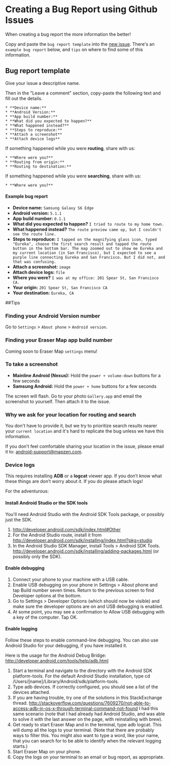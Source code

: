 # Creating a Bug Report using Github Issues

When creating a bug report the more information the better! 

Copy and paste the `bug report template` into the [new issue](https://github.com/mapzen/eraser-map/issues/new). There's an `example bug report` below, and `tips` on where to find some of this information.

## Bug report template

Give your issue a descriptive name. 

Then in the "Leave a comment" section, copy-paste the following text and fill out the details.

```
* **Device name:** 
* **Android Version:** 
* **App build number:**
* **What did you expected to happen?** 
* **What happened instead?**
* **Steps to reproduce:**
* **Attach a screenshot**
* **Attach device logs**
```

If something happened while you were **routing**, share with us:

```
* **Where were you?**
* **Routing from origin:**
* **Routing to destination:**
```

If something happened while you were **searching**, share with us:

```
* **Where were you?**
```

#### Example bug report

* **Device name:** `Samsung Galaxy S6 Edge`
* **Android version:** `5.1.1`
* **App build number:** `0.1.1`
* **What did you expected to happen?** `I tried to route to my home town.`
* **What happened instead?** `The route preview came up, but I couldn't see the route line.`
* **Steps to reproduce:** `I tapped on the magnifying glass icon, typed "Eureka", choose the first search result and tapped the route button in the bottom bar. The map zoomed out to show me Eureka and my current location (in San Francisco), but I expected to see a purple line connecting Eureka and San Francisco. But I did not, and that was confusing.`
* **Attach a screenshot:** `image`
* **Attach device logs:** `file`
* **Where you were?** `I was at my office: 201 Spear St, San Francisco CA.`
* **Your origin:** `201 Spear St, San Francisco CA`
* **Your destination:** `Eureka, CA`

##Tips


### Finding your Android Version number

Go to `Settings` > `About phone` > `Android version`.

### Finding your Eraser Map app build number

Coming soon to Eraser Map `settings` menu!

### To take a screenshot

* **Mainline Android (Nexus):** Hold the `power + volume-down` buttons for a few seconds
* **Samsung Android:** Hold the `power + home` buttons for a few seconds

The screen will flash. Go to your photo `Gallery.app` and email the screenshot to yourself. Then attach it to the issue.

### Why we ask for your location for routing and search

You don't have to provide it, but we try to prioritize search results nearer your `current location` and it's hard to replicate the bug unless we have this information. 

If you don't feel comfortable sharing your location in the issue, please email it to: [android-support@mapzen.com](mailto:android-support@mapzen.com).

### Device logs

This requires installing **ADB** or a **logcat** viewer app. If you don’t know what these things are don’t worry about it. If you do please attach logs!

For the adventurous: 

#### Install Android Studio or the SDK tools

You'll need Android Studio with the Android SDK Tools package, or possibly just the SDK. 

1. http://developer.android.com/sdk/index.html#Other
2. For the Android Studio route, install it from http://developer.android.com/sdk/installing/index.html?pkg=studio
3. In the Android Studio SDK Manager, install Tools > Android SDK Tools. http://developer.android.com/sdk/installing/adding-packages.html (or possibly only the SDK).

#### Enable debugging

1. Connect your phone to your machine with a USB cable.
2. Enable USB debugging on your phone in Settings > About phone and tap Build number seven times. Return to the previous screen to find Developer options at the bottom. 
3. Go to Settings > Developer Options (which should now be visible) and make sure the developer options are on and USB debugging is enabled.
4. At some point, you may see a confirmation to Allow USB debugging with a key of the computer. Tap OK.

#### Enable logging

Follow these steps to enable command-line debugging. You can also use Android Studio for your debugging, if you have installed it.

Here is the usage for the Android Debug Bridge: http://developer.android.com/tools/help/adb.html

1. Start a terminal and navigate to the directory with the Android SDK platform-tools. For the default Android Studio installation, type cd /Users/[name]/Library/Android/sdk/platform-tools.
2. Type adb devices. If correctly configured, you should see a list of the devices attached.
3. If you are having trouble, try one of the solutions in this StackExchange thread. http://stackoverflow.com/questions/7609270/not-able-to-access-adb-in-os-x-through-terminal-command-not-found I had this same scenario (note that I had already had Android Studio, and was able to solve it with the last answer on the page, with reinstalling with brew). 
4. Get ready to start Eraser Map and in the terminal, type adb logcat. This will dump all the logs to your terminal. (Note that there are probably ways to filter this. You might also want to type a word, like your name, that you can search for to be able to identify when the relevant logging starts.)
5. Start Eraser Map on your phone.
6. Copy the logs on your terminal to an email or bug report, as appropriate.
